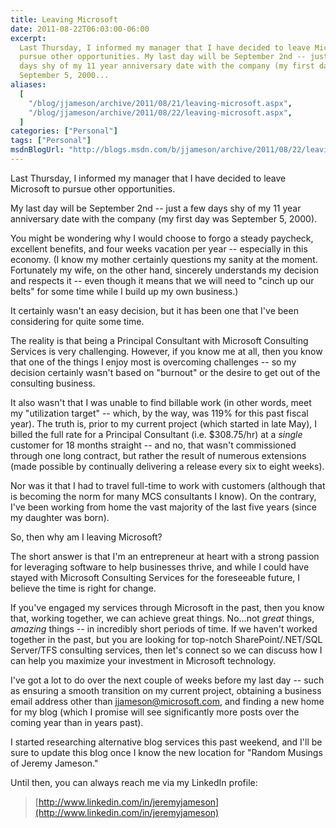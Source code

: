 ```yaml
---
title: Leaving Microsoft
date: 2011-08-22T06:03:00-06:00
excerpt:
  Last Thursday, I informed my manager that I have decided to leave Microsoft to
  pursue other opportunities. My last day will be September 2nd -- just a few
  days shy of my 11 year anniversary date with the company (my first day was
  September 5, 2000...
aliases:
  [
    "/blog/jjameson/archive/2011/08/21/leaving-microsoft.aspx",
    "/blog/jjameson/archive/2011/08/22/leaving-microsoft.aspx",
  ]
categories: ["Personal"]
tags: ["Personal"]
msdnBlogUrl: "http://blogs.msdn.com/b/jjameson/archive/2011/08/22/leaving-microsoft.aspx"
---
```


Last Thursday, I informed my manager that I have decided to leave Microsoft to
pursue other opportunities.

My last day will be September 2nd -- just a few days shy of my 11 year
anniversary date with the company (my first day was September 5, 2000).

You might be wondering why I would choose to forgo a steady paycheck, excellent
benefits, and four weeks vacation per year -- especially in this economy. (I
know my mother certainly questions my sanity at the moment. Fortunately my wife,
on the other hand, sincerely understands my decision and respects it -- even
though it means that we will need to "cinch up our belts" for some time while I
build up my own business.)

It certainly wasn't an easy decision, but it has been one that I've been
considering for quite some time.

The reality is that being a Principal Consultant with Microsoft Consulting
Services is very challenging. However, if you know me at all, then you know that
one of the things I enjoy most is overcoming challenges -- so my decision
certainly wasn't based on "burnout" or the desire to get out of the consulting
business.

It also wasn't that I was unable to find billable work (in other words, meet my
"utilization target" -- which, by the way, was 119% for this past fiscal year).
The truth is, prior to my current project (which started in late May), I billed
the full rate for a Principal Consultant (i.e. $308.75/hr) at a _single_
customer for 18 months straight -- and no, that wasn't commissioned through one
long contract, but rather the result of numerous extensions (made possible by
continually delivering a release every six to eight weeks).

Nor was it that I had to travel full-time to work with customers (although that
is becoming the norm for many MCS consultants I know). On the contrary, I've
been working from home the vast majority of the last five years (since my
daughter was born).

So, then why am I leaving Microsoft?

The short answer is that I'm an entrepreneur at heart with a strong passion for
leveraging software to help businesses thrive, and while I could have stayed
with Microsoft Consulting Services for the foreseeable future, I believe the
time is right for change.

If you've engaged my services through Microsoft in the past, then you know that,
working together, we can achieve great things. No...not _great_ things,
_amazing_ things -- in incredibly short periods of time. If we haven't worked
together in the past, but you are looking for top-notch SharePoint/.NET/SQL
Server/TFS consulting services, then let's connect so we can discuss how I can
help you maximize your investment in Microsoft technology.

I've got a lot to do over the next couple of weeks before my last day -- such as
ensuring a smooth transition on my current project, obtaining a business email
address other than [jjameson@microsoft.com](mailto:jjameson@microsoft.com), and
finding a new home for my blog (which I promise will see significantly more
posts over the coming year than in years past).

I started researching alternative blog services this past weekend, and I'll be
sure to update this blog once I know the new location for "Random Musings of
Jeremy Jameson."

Until then, you can always reach me via my LinkedIn profile:

> [http://www.linkedin.com/in/jeremyjameson](http://www.linkedin.com/in/jeremyjameson)
